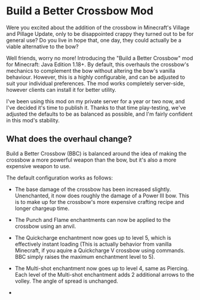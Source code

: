 # Build a Better Crossbow Mod

Were you excited about the addition of the crossbow in Minecraft's Village and Pillage Update, only to be disappointed crappy they turned out to be for general use? Do you live in hope that, one day, they could actually be a viable alternative to the bow?

Well friends, worry no more! Introducing the "Build a Better Crossbow" mod for Minecraft: Java Edition 1.18+. By default, this overhauls the crossbow's mechanics to complement the bow without altering the bow's vanilla behaviour. However, this is a highly configurable, and can be adjusted to suit your individual preferences. The mod works completely server-side, however clients can install it for better utility.

I've been using this mod on my private server for a year or two now, and I've decided it's time to publish it. Thanks to that time play-testing, we've adjusted the defaults to be as balanced as possible, and I'm fairly confident in this mod's stability.

## What does the overhaul change?

Build a Better Crossbow (BBC) is balanced around the idea of making the crossbow a more powerful weapon than the bow, but it's also a more expensive weapon to use.

The default configuration works as follows:

* The base damage of the crossbow has been increased slightly. Unenchanted, it now does roughly the damage of a Power III bow. This is to make up for the crossbow's more expensive crafting recipe and longer chargeup time.

* The Punch and Flame enchantments can now be applied to the crossbow using an anvil.

* The Quickcharge enchantment now goes up to level 5, which is effectively instant loading (This is actually behavior from vanilla Minecraft, if you aquire a Quickcharge V crossbow using commands. BBC simply raises the maximum enchantment level to 5).

* The Multi-shot enchantment now goes up to level 4, same as Piercing. Each level of the Multi-shot enchantment adds 2 additional arrows to the volley. The angle of spread is unchanged.

* 
